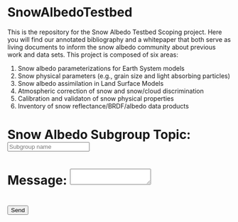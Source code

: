 # SnowAlbedoTestbed
This is the repository for the Snow Albedo Testbed Scoping project. Here you will find our annotated bibliography and a whitepaper that both serve as living documents to inform the snow albedo community about previous work and data sets.
This project is composed of six areas:
1. Snow albedo parameterizations for Earth System models
2. Snow physical parameters (e.g., grain size and light absorbing particles)
3. Snow albedo assimilation in Land Surface Models
4. Atmospheric correction of snow and snow/cloud discrimination
5. Calibration and validaton of snow physical properties
6. Inventory of snow reflectance/BRDF/albedo data products



# <body>
# <form name="input" method="POST" action="https://formspree.io/f/meqvrzjq">
# Snow Albedo Subgroup Topic: <input type="text" name="Name" placeholder="Subgroup name">
# Message: <textarea name="message" placeholder="Your text"> </textarea>
# <input type="submit" value="Send">
# <input type="hidden" name="_subject" value="List of authors" />
# <input type="hidden" name="_subject" value="Title" />
# <input type="hidden" name="_subject" value="Journal" />
# <input type="hidden" name="_subject" value="DOI" />
# </form>
# </body>
